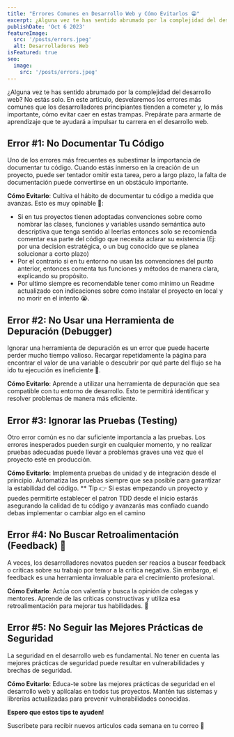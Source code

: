 ```yaml
---
title: "Errores Comunes en Desarrollo Web y Cómo Evitarlos 😁"
excerpt: ¿Alguna vez te has sentido abrumado por la complejidad del desarrollo web? No estás solo. En este artículo, desvelaremos los errores más comunes que los desarrolladores principiantes tienden a cometer y, lo más importante, cómo evitar caer en estas trampas. Prepárate para armarte de aprendizaje que te ayudará a impulsar tu carrera en el desarrollo web.
publishDate: 'Oct 6 2023'
featureImage:
  src: '/posts/errors.jpeg'
  alt: Desarrolladores Web
isFeatured: true
seo:
  image:
    src: '/posts/errors.jpeg'
---
```


¿Alguna vez te has sentido abrumado por la complejidad del desarrollo web? No estás solo. En este artículo, desvelaremos los errores más comunes que los desarrolladores principiantes tienden a cometer y, lo más importante, cómo evitar caer en estas trampas. Prepárate para armarte de aprendizaje que te ayudará a impulsar tu carrera en el desarrollo web.

## Error #1: No Documentar Tu Código

Uno de los errores más frecuentes es subestimar la importancia de documentar tu código. Cuando estás inmerso en la creación de un proyecto, puede ser tentador omitir esta tarea, pero a largo plazo, la falta de documentación puede convertirse en un obstáculo importante.

__Cómo Evitarlo__: Cultiva el hábito de documentar tu código a medida que avanzas. Esto es muy opinable 🤔:

- Si en tus proyectos tienen adoptadas convenciones sobre como nombrar las clases, funciones y variables usando semántica auto descriptiva que tenga sentido al leerlas entonces solo se recomienda comentar esa parte del código que necesita aclarar su existencia (Ej: por una decision estratégica, o un bug conocido que se planea solucionar a corto plazo)
- Por el contrario si en tu entorno no usan las convenciones del punto anterior, entonces comenta tus funciones y métodos de manera clara, explicando su propósito.
- Por ultimo siempre es recomendable tener como mínimo un Readme actualizado con indicaciones sobre como instalar el proyecto en local y no morir en el intento 😭.

## Error #2: No Usar una Herramienta de Depuración (Debugger)

Ignorar una herramienta de depuración es un error que puede hacerte perder mucho tiempo valioso. Recargar repetidamente la página para encontrar el valor de una variable o descubrir por qué parte del flujo se ha ido tu ejecución es ineficiente 🫣.

__Cómo Evitarlo__: Aprende a utilizar una herramienta de depuración que sea compatible con tu entorno de desarrollo. Esto te permitirá identificar y resolver problemas de manera más eficiente.

## Error #3: Ignorar las Pruebas (Testing)

Otro error común es no dar suficiente importancia a las pruebas. Los errores inesperados pueden surgir en cualquier momento, y no realizar pruebas adecuadas puede llevar a problemas graves una vez que el proyecto esté en producción.

__Cómo Evitarlo__: Implementa pruebas de unidad y de integración desde el principio. Automatiza las pruebas siempre que sea posible para garantizar la estabilidad del código.
** Tip 👉 Si estas empezando un proyecto y puedes permitirte establecer el patron TDD desde el inicio estarás asegurando la calidad de tu código y avanzarás mas confiado cuando debas implementar o cambiar algo en el camino

## Error #4: No Buscar Retroalimentación (Feedback) 🙉

A veces, los desarrolladores novatos pueden ser reacios a buscar feedback o críticas sobre su trabajo por temor a la crítica negativa. Sin embargo, el feedback es una herramienta invaluable para el crecimiento profesional.

__Cómo Evitarlo__: Actúa con valentía y busca la opinión de colegas y mentores. Aprende de las críticas constructivas y utiliza esa retroalimentación para mejorar tus habilidades. 🙏

## Error #5: No Seguir las Mejores Prácticas de Seguridad

La seguridad en el desarrollo web es fundamental. No tener en cuenta las mejores prácticas de seguridad puede resultar en vulnerabilidades y brechas de seguridad.

__Cómo Evitarlo__: Educa-te sobre las mejores prácticas de seguridad en el desarrollo web y aplícalas en todos tus proyectos. Mantén tus sistemas y librerías actualizadas para prevenir vulnerabilidades conocidas.

__Espero que estos tips te ayuden!__

Suscribete para recibir nuevos articulos cada semana en tu correo 📧